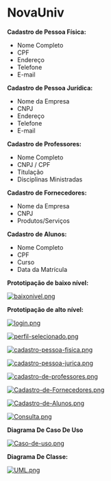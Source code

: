 # NovaUniv
**Cadastro de Pessoa Física:**
- Nome Completo
- CPF
- Endereço
- Telefone
- E-mail

**Cadastro de Pessoa Jurídica:**
- Nome da Empresa
- CNPJ
- Endereço
- Telefone
- E-mail

**Cadastro de Professores:**
- Nome Completo
- CNPJ / CPF
- Titulação
- Disciplinas Ministradas

**Cadastro de Fornecedores:**
- Nome da Empresa
- CNPJ
- Produtos/Serviços

**Cadastro de Alunos:**
- Nome Completo
- CPF
- Curso
- Data da Matrícula
  
**Prototipação de baixo nível:**

[![baixonivel.png](https://i.postimg.cc/MH3GxmSw/baixonivel.png)](https://postimg.cc/LgfS3f5Q)

**Prototipação de alto nível:**

[![login.png](https://i.postimg.cc/Bvfnqvdj/login.png)](https://postimg.cc/68zXcB6K)

[![perfil-selecionado.png](https://i.postimg.cc/ydV6Zb6B/perfil-selecionado.png)](https://postimg.cc/CZQVyJf6)

[![cadastro-pessoa-fisica.png](https://i.postimg.cc/CLtKQ77H/cadastro-pessoa-fisica.png)](https://postimg.cc/rK1cdSvK)

[![cadastro-pessoa-jurica.png](https://i.postimg.cc/sgh2dW0F/cadastro-pessoa-jurica.png)](https://postimg.cc/VJzwXJ84)

[![cadastro-de-professores.png](https://i.postimg.cc/BZmbx41z/cadastro-de-professores.png)](https://postimg.cc/hh7KnFs8)

[![Cadastro-de-Fornecedores.png](https://i.postimg.cc/zX3B76CG/Cadastro-de-Fornecedores.png)](https://postimg.cc/QHGhx6Y2)

[![Cadastro-de-Alunos.png](https://i.postimg.cc/Qth8Lnvw/Cadastro-de-Alunos.png)](https://postimg.cc/GBgwGzLx)

[![Consulta.png](https://i.postimg.cc/jj6dCbbZ/Consulta.png)](https://postimg.cc/nsztwNMD)


**Diagrama De Caso De Uso**

[![Caso-de-uso.png](https://i.postimg.cc/1zJmQKPz/Caso-de-uso.png)](https://postimg.cc/t1nQdWs0)



**Diagrama De Classe:**

[![UML.png](https://i.postimg.cc/GmF60hr3/UML.png)](https://postimg.cc/DSzxLh8R)

